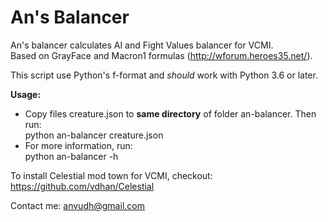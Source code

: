 # An's Balancer

An's balancer calculates AI and Fight Values balancer for VCMI.  
Based on GrayFace and Macron1 formulas (http://wforum.heroes35.net/).

This script use Python's f-format and _should_ work with Python 3.6 or later.

**Usage:**
  - Copy files creature.json to **same directory** of folder an-balancer. Then run:  
    python an-balancer creature.json
  - For more information, run:  
    python an-balancer -h

To install Celestial mod town for VCMI, checkout: https://github.com/vdhan/Celestial

Contact me: anvudh@gmail.com